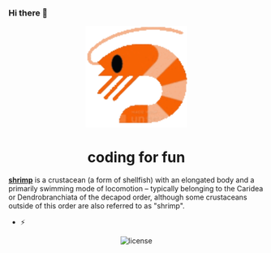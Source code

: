 ### Hi there 👋

<!-- markdownlint-disable-next-line -->
<p align="center">
  <a href="https://en.wikipedia.org/wiki/Shrimp" rel="noopener" target="_blank"><img width="200" src="https://github.com/yabao0x5a/yabao0x5a/blob/main/watch-shrimp.gif?raw=true" alt="shrimp"></a>
</p>

<h1 align="center">coding for fun</h1>

**[shrimp](https://en.wikipedia.org/wiki/Shrimp)** is a crustacean (a form of shellfish) with an elongated body and a primarily swimming mode of locomotion – typically belonging to the Caridea or Dendrobranchiata of the decapod order, although some crustaceans outside of this order are also referred to as "shrimp".

- ⚡ 
<div align="center">

![license](https://img.shields.io/badge/license-MIT-blue.svg)

</div>


<!--
**yabao0x5a/yabao0x5a** is a ✨ _special_ ✨ repository because its `README.md` (this file) appears on your GitHub profile.

Here are some ideas to get you started:

- 🔭 I’m currently working on ...
- 🌱 I’m currently learning ...
- 👯 I’m looking to collaborate on ...
- 🤔 I’m looking for help with ...
- 💬 Ask me about ...
- 📫 How to reach me: ...
- 😄 Pronouns: ...
- ⚡ Fun fact: ...
-->
